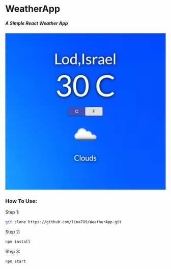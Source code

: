 # WeatherApp

##### A Simple React Weather App

#### ![](weatherApp.PNG)


### How To Use:
  Step 1:
```sh
git clone https://github.com/lina789/WeatherApp.git
```
  Step 2:
```sh
npm install
```
  Step 3:
```sh
npm start
```

